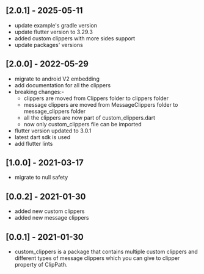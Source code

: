 ## [2.0.1] - 2025-05-11
* update example's gradle version
* update flutter version to 3.29.3
* added custom clippers with more sides support
* update packages' versions

## [2.0.0] - 2022-05-29
* migrate to android V2 embedding
* add documentation for all the clippers
* breaking changes:-
    - clippers are moved from Clippers folder to clippers folder
    - message clippers are moved from MessageClippers folder to message_clippers folder
    - all the clippers are now part of custom_clippers.dart
    - now only custom_clippers file can be imported
* flutter version updated to 3.0.1
* latest dart sdk is used
* add flutter lints

## [1.0.0] - 2021-03-17

* migrate to null safety

## [0.0.2] - 2021-01-30

* added new custom clippers
* added new message clippers

## [0.0.1] - 2021-01-30

* custom_clippers is a package that contains multiple custom clippers and different types of message clippers which you can give to clipper property of ClipPath.
